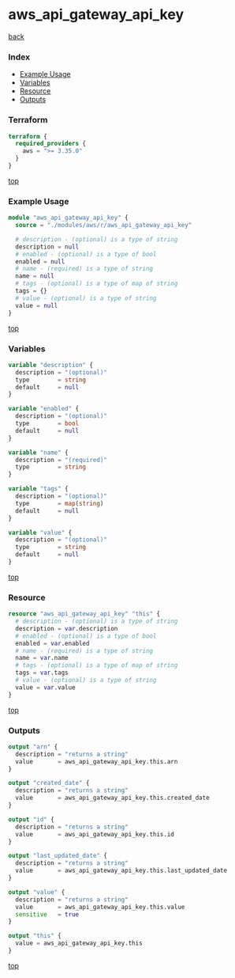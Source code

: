 # aws_api_gateway_api_key

[back](../aws.md)

### Index

- [Example Usage](#example-usage)
- [Variables](#variables)
- [Resource](#resource)
- [Outputs](#outputs)

### Terraform

```terraform
terraform {
  required_providers {
    aws = ">= 3.35.0"
  }
}
```

[top](#index)

### Example Usage

```terraform
module "aws_api_gateway_api_key" {
  source = "./modules/aws/r/aws_api_gateway_api_key"

  # description - (optional) is a type of string
  description = null
  # enabled - (optional) is a type of bool
  enabled = null
  # name - (required) is a type of string
  name = null
  # tags - (optional) is a type of map of string
  tags = {}
  # value - (optional) is a type of string
  value = null
}
```

[top](#index)

### Variables

```terraform
variable "description" {
  description = "(optional)"
  type        = string
  default     = null
}

variable "enabled" {
  description = "(optional)"
  type        = bool
  default     = null
}

variable "name" {
  description = "(required)"
  type        = string
}

variable "tags" {
  description = "(optional)"
  type        = map(string)
  default     = null
}

variable "value" {
  description = "(optional)"
  type        = string
  default     = null
}
```

[top](#index)

### Resource

```terraform
resource "aws_api_gateway_api_key" "this" {
  # description - (optional) is a type of string
  description = var.description
  # enabled - (optional) is a type of bool
  enabled = var.enabled
  # name - (required) is a type of string
  name = var.name
  # tags - (optional) is a type of map of string
  tags = var.tags
  # value - (optional) is a type of string
  value = var.value
}
```

[top](#index)

### Outputs

```terraform
output "arn" {
  description = "returns a string"
  value       = aws_api_gateway_api_key.this.arn
}

output "created_date" {
  description = "returns a string"
  value       = aws_api_gateway_api_key.this.created_date
}

output "id" {
  description = "returns a string"
  value       = aws_api_gateway_api_key.this.id
}

output "last_updated_date" {
  description = "returns a string"
  value       = aws_api_gateway_api_key.this.last_updated_date
}

output "value" {
  description = "returns a string"
  value       = aws_api_gateway_api_key.this.value
  sensitive   = true
}

output "this" {
  value = aws_api_gateway_api_key.this
}
```

[top](#index)